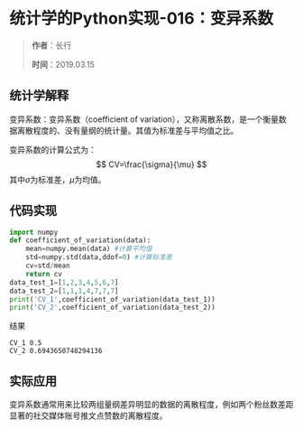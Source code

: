 # 统计学的Python实现-016：变异系数

> **作者**：长行
>
> **时间**：2019.03.15

## 统计学解释

变异系数：变异系数（coefficient of variation），又称离散系数，是一个衡量数据离散程度的、没有量纲的统计量。其值为标准差与平均值之比。

变异系数的计算公式为：
$$
CV=\frac{\sigma}{\mu}
$$
其中$\sigma$为标准差，$\mu$为均值。

## 代码实现

```python
import numpy
def coefficient_of_variation(data):
    mean=numpy.mean(data) #计算平均值
    std=numpy.std(data,ddof=0) #计算标准差
    cv=std/mean
    return cv
data_test_1=[1,2,3,4,5,6,7]
data_test_2=[1,1,1,4,7,7,7]
print('CV_1',coefficient_of_variation(data_test_1))
print('CV_2',coefficient_of_variation(data_test_2))
```

结果

```
CV_1 0.5
CV_2 0.6943650748294136
```

## 实际应用

变异系数通常用来比较两组量纲差异明显的数据的离散程度，例如两个粉丝数差距显著的社交媒体账号推文点赞数的离散程度。